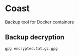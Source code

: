 # Coast

Backup tool for Docker containers

## Backup decryption

```bash
gpg encrypted.tat.gz.gpg
```